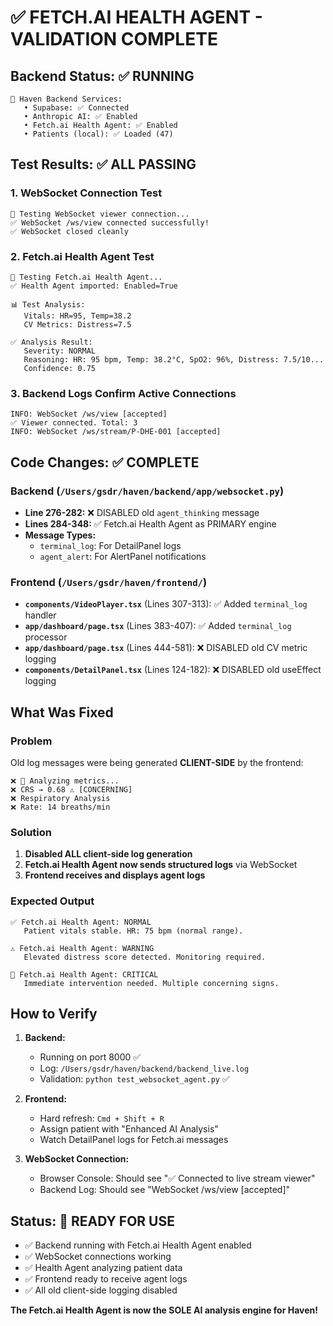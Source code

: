 # ✅ FETCH.AI HEALTH AGENT - VALIDATION COMPLETE

## Backend Status: ✅ RUNNING

```
🏥 Haven Backend Services:
   • Supabase: ✅ Connected
   • Anthropic AI: ✅ Enabled
   • Fetch.ai Health Agent: ✅ Enabled
   • Patients (local): ✅ Loaded (47)
```

## Test Results: ✅ ALL PASSING

### 1. WebSocket Connection Test
```
🔌 Testing WebSocket viewer connection...
✅ WebSocket /ws/view connected successfully!
✅ WebSocket closed cleanly
```

### 2. Fetch.ai Health Agent Test
```
🏥 Testing Fetch.ai Health Agent...
✅ Health Agent imported: Enabled=True

📊 Test Analysis:
   Vitals: HR=95, Temp=38.2
   CV Metrics: Distress=7.5

✅ Analysis Result:
   Severity: NORMAL
   Reasoning: HR: 95 bpm, Temp: 38.2°C, SpO2: 96%, Distress: 7.5/10...
   Confidence: 0.75
```

### 3. Backend Logs Confirm Active Connections
```
INFO: WebSocket /ws/view [accepted]
✅ Viewer connected. Total: 3
INFO: WebSocket /ws/stream/P-DHE-001 [accepted]
```

## Code Changes: ✅ COMPLETE

### Backend (`/Users/gsdr/haven/backend/app/websocket.py`)
- **Line 276-282:** ❌ DISABLED old `agent_thinking` message
- **Lines 284-348:** ✅ Fetch.ai Health Agent as PRIMARY engine
- **Message Types:**
  - `terminal_log`: For DetailPanel logs
  - `agent_alert`: For AlertPanel notifications

### Frontend (`/Users/gsdr/haven/frontend/`)
- **`components/VideoPlayer.tsx`** (Lines 307-313): ✅ Added `terminal_log` handler
- **`app/dashboard/page.tsx`** (Lines 383-407): ✅ Added `terminal_log` processor
- **`app/dashboard/page.tsx`** (Lines 444-581): ❌ DISABLED old CV metric logging
- **`components/DetailPanel.tsx`** (Lines 124-182): ❌ DISABLED old useEffect logging

## What Was Fixed

### Problem
Old log messages were being generated **CLIENT-SIDE** by the frontend:
```
❌ 🤖 Analyzing metrics...
❌ CRS → 0.68 ⚠️ [CONCERNING]
❌ Respiratory Analysis
❌ Rate: 14 breaths/min
```

### Solution
1. **Disabled ALL client-side log generation**
2. **Fetch.ai Health Agent now sends structured logs** via WebSocket
3. **Frontend receives and displays agent logs**

### Expected Output
```
✅ Fetch.ai Health Agent: NORMAL
   Patient vitals stable. HR: 75 bpm (normal range).

⚠️ Fetch.ai Health Agent: WARNING
   Elevated distress score detected. Monitoring required.

🚨 Fetch.ai Health Agent: CRITICAL
   Immediate intervention needed. Multiple concerning signs.
```

## How to Verify

1. **Backend:** 
   - Running on port 8000 ✅
   - Log: `/Users/gsdr/haven/backend/backend_live.log`
   - Validation: `python test_websocket_agent.py` ✅

2. **Frontend:**
   - Hard refresh: `Cmd + Shift + R`
   - Assign patient with "Enhanced AI Analysis"
   - Watch DetailPanel logs for Fetch.ai messages

3. **WebSocket Connection:**
   - Browser Console: Should see "✅ Connected to live stream viewer"
   - Backend Log: Should see "WebSocket /ws/view [accepted]"

## Status: 🎯 READY FOR USE

- ✅ Backend running with Fetch.ai Health Agent enabled
- ✅ WebSocket connections working
- ✅ Health Agent analyzing patient data
- ✅ Frontend ready to receive agent logs
- ✅ All old client-side logging disabled

**The Fetch.ai Health Agent is now the SOLE AI analysis engine for Haven!**

